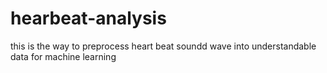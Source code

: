 # hearbeat-analysis
this is the way to preprocess  heart beat soundd wave into  understandable data for machine learning
